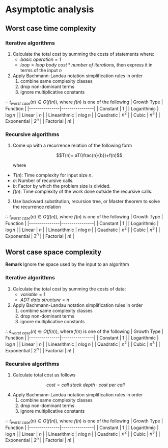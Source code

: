 # Asymptotic analysis

## Worst case time complexity

### Iterative algorithms

1. Calculate the total cost by summing the costs of statements where:  
    - $basic \ operation = 1$ 
    - $loop = loop \ body \ cost * number \ of \ iterations$, then express it in terms of the input $n$
3. Apply Bachmann-Landau notation simplification rules in order
   1. combine same complexity classes
   2. drop non-dominant terms
   3. ignore multiplicative constants

$\therefore \ t_{worst \ case}(n) \in O(f(n))$, where $f(n)$ is one of the following
| Growth Type   | Function       |
|---------------|----------------|
| Constant      | $1$            |
| Logarithmic   | $\log n$       |
| Linear        | $n$            |
| Linearithmic  | $n \log n$     |
| Quadratic     | $n^2$          |
| Cubic         | $n^3$          |
| Exponential   | $2^n$          |
| Factorial     | $n!$           |

### Recursive algorithms

1. Come up with a recurrence relation of the following form
    ```math
    T(n)= aT(\frac{n}{b})+f(n)
    ```
    where
- $T(n)$: Time complexity for input size $n$.
- $a$: Number of recursive calls.
- $b$: Factor by which the problem size is divided.
- $f(n)$: Time complexity of the work done outside the recursive calls.
2. Use backward substitution, recursion tree, or Master theorem to solve the recurrence relation

$\therefore \ t_{worst \ case}(n) \in O(f(n))$, where $f(n)$ is one of the following
| Growth Type   | Function       |
|---------------|----------------|
| Constant      | $1$            |
| Logarithmic   | $\log n$       |
| Linear        | $n$            |
| Linearithmic  | $n \log n$     |
| Quadratic     | $n^2$          |
| Cubic         | $n^3$          |
| Exponential   | $2^n$          |
| Factorial     | $n!$           |
  
## Worst case space complexity

**Remark** Ignore the space used by the input to an algorithm

### Iterative algorithms

1. Calculate the total cost by summing the costs of data:  
    - $variable = 1$ 
    - $ADT \ data \ structure = n$
3. Apply Bachmann-Landau notation simplification rules in order
   1. combine same complexity classes
   2. drop non-dominant terms
   3. ignore multiplicative constants

$\therefore s_{worst \ case}(n) \in O(f(n))$, where $f(n)$ is one of the following
| Growth Type   | Function       |
|---------------|----------------|
| Constant      | $1$            |
| Logarithmic   | $\log n$       |
| Linear        | $n$            |
| Linearithmic  | $n \log n$     |
| Quadratic     | $n^2$          |
| Cubic         | $n^3$          |
| Exponential   | $2^n$          |
| Factorial     | $n!$           |

### Recursive algorithms

1. Calculate total cost as follows
```math
cost = call \ stack \ depth \cdot cost \ per \ call
```
4. Apply Bachmann-Landau notation simplification rules in order
   1. combine same complexity classes
   2. drop non-dominant terms
   3. ignore multiplicative constants

$\therefore \ t_{worst \ case}(n) \in O(f(n))$, where $f(n)$ is one of the following
| Growth Type   | Function       |
|---------------|----------------|
| Constant      | $1$            |
| Logarithmic   | $\log n$       |
| Linear        | $n$            |
| Linearithmic  | $n \log n$     |
| Quadratic     | $n^2$          |
| Cubic         | $n^3$          |
| Exponential   | $2^n$          |
| Factorial     | $n!$           |
